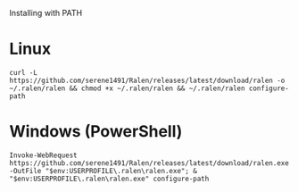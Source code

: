 Installing with PATH

# Linux
```
curl -L https://github.com/serene1491/Ralen/releases/latest/download/ralen -o ~/.ralen/ralen && chmod +x ~/.ralen/ralen && ~/.ralen/ralen configure-path
```

# Windows (PowerShell)
```
Invoke-WebRequest https://github.com/serene1491/Ralen/releases/latest/download/ralen.exe -OutFile "$env:USERPROFILE\.ralen\ralen.exe"; & "$env:USERPROFILE\.ralen\ralen.exe" configure-path
```
